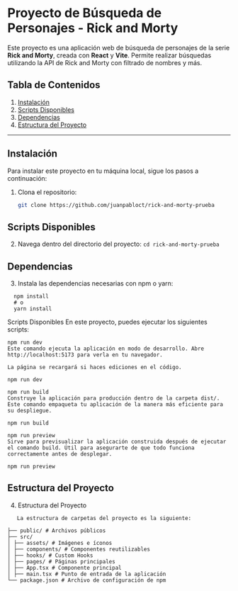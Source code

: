 # Proyecto de Búsqueda de Personajes - Rick and Morty

Este proyecto es una aplicación web de búsqueda de personajes de la serie **Rick and Morty**, creada con **React** y **Vite**. Permite realizar búsquedas utilizando la API de Rick and Morty con filtrado de nombres y más.

## Tabla de Contenidos

1. [Instalación](#instalación)
2. [Scripts Disponibles](#scripts-disponibles)
3. [Dependencias](#dependencias)
4. [Estructura del Proyecto](#estructura-del-proyecto)

---

## Instalación

Para instalar este proyecto en tu máquina local, sigue los pasos a continuación:

1. Clona el repositorio:

   ```bash
   git clone https://github.com/juanpabloct/rick-and-morty-prueba
   ```

## Scripts Disponibles

2. Navega dentro del directorio del proyecto:
   `cd rick-and-morty-prueba`

## Dependencias

3. Instala las dependencias necesarias con npm o yarn:

```
  npm install
  # o
  yarn install
```

Scripts Disponibles
En este proyecto, puedes ejecutar los siguientes scripts:

```
npm run dev
Este comando ejecuta la aplicación en modo de desarrollo. Abre http://localhost:5173 para verla en tu navegador.

La página se recargará si haces ediciones en el código.

npm run dev
```

```
npm run build
Construye la aplicación para producción dentro de la carpeta dist/. Este comando empaqueta tu aplicación de la manera más eficiente para su despliegue.

npm run build
```

```
npm run preview
Sirve para previsualizar la aplicación construida después de ejecutar el comando build. Útil para asegurarte de que todo funciona correctamente antes de desplegar.

npm run preview
```

## Estructura del Proyecto

4. Estructura del Proyecto

```
   La estructura de carpetas del proyecto es la siguiente:

├── public/ # Archivos públicos
├── src/
│ ├── assets/ # Imágenes e íconos
│ ├── components/ # Componentes reutilizables
│ ├── hooks/ # Custom Hooks
│ ├── pages/ # Páginas principales
│ ├── App.tsx # Componente principal
│ ├── main.tsx # Punto de entrada de la aplicación
└── package.json # Archivo de configuración de npm
```
